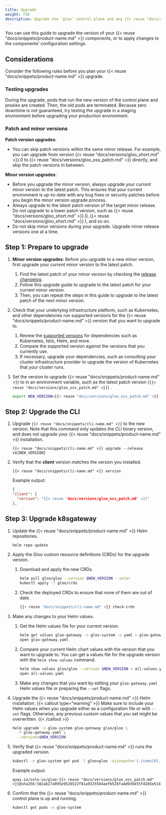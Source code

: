 ```yaml
---
title: Upgrade
weight: 710
description: Upgrade the `gloo` control plane and any {{< reuse "docs/snippets/product-name.md" >}} proxies that run in your cluster. 
---
```


You can use this guide to upgrade the version of your {{< reuse "docs/snippets/product-name.md" >}} components, or to apply changes to the components’ configuration settings.

## Considerations
Consider the following rules before you plan your {{< reuse "docs/snippets/product-name.md" >}} upgrade.

### Testing upgrades

During the upgrade, pods that run the new version of the control plane and proxies are created. Then, the old pods are terminated. Because zero downtime is not guaranteed, try testing the upgrade in a staging environment before upgrading your production environment.

### Patch and minor versions

**Patch version upgrades**: </br>
- You can skip patch versions within the same minor release. For example, you can upgrade from version {{< reuse "docs/versions/gloo_short.md" >}}.0 to {{< reuse "docs/versions/gloo_oss_patch.md" >}} directly, and skip the patch versions in between.

**Minor version upgrades**: </br>
- Before you upgrade the minor version, always upgrade your _current_ minor version to the latest patch. This ensures that your current environment is up-to-date with any bug fixes or security patches before you begin the minor version upgrade process.
- Always upgrade to the latest patch version of the target minor release. Do not upgrade to a lower patch version, such as {{< reuse "docs/versions/gloo_short.md" >}}.0, {{< reuse "docs/versions/gloo_short.md" >}}.1, and so on.
- Do not skip minor versions during your upgrade. Upgrade minor release versions one at a time. 

## Step 1: Prepare to upgrade

1. **Minor version upgrades**: Before you upgrade to a new minor version, first upgrade your _current_ minor version to the latest patch.
   1. Find the latest patch of your minor version by checking the [release changelog](https://github.com/k8sgateway/k8sgateway.io/releases).
   2. Follow this upgrade guide to upgrade to the latest patch for your current minor version.
   3. Then, you can repeat the steps in this guide to upgrade to the latest patch of the next minor version.

2. Check that your underlying infrastructure platform, such as Kubernetes, and other dependencies run supported versions for the {{< reuse "docs/snippets/product-name.md" >}} version that you want to upgrade to.
   1. Review the [supported versions](/docs/reference/versions/) for dependencies such as Kubernetes, Istio, Helm, and more.
   2. Compare the supported version against the versions that you currently use. 
   3. If necessary, upgrade your dependencies, such as consulting your cluster infrastructure provider to upgrade the version of Kubernetes that your cluster runs.

3. Set the version to upgrade {{< reuse "docs/snippets/product-name.md" >}} to in an environment variable, such as the latest patch version (`{{< reuse "docs/versions/gloo_oss_patch.md" >}}`) .
   ```sh
   export NEW_VERSION={{< reuse "docs/versions/gloo_oss_patch.md" >}}
   ```

## Step 2: Upgrade the CLI

1. Upgrade `{{< reuse "docs/snippets/cli-name.md" >}}` to the new version. Note that this command only updates the CLI binary version, and does not upgrade your {{< reuse "docs/snippets/product-name.md" >}} installation.
   ```shell
   {{< reuse "docs/snippets/cli-name.md" >}} upgrade --release v${NEW_VERSION}
   ```

2. Verify that the **client** version matches the version you installed.
   ```shell
   {{< reuse "docs/snippets/cli-name.md" >}} version
   ```

   Example output:
   ```json
   {
   "client": {
     "version": "{{< reuse "docs/versions/gloo_oss_patch.md" >}}"
   },
   ```

## Step 3: Upgrade k8sgateway

1. Update the {{< reuse "docs/snippets/product-name.md" >}} Helm repositories.
   ```sh
   helm repo update
   ```
   
2. Apply the Gloo custom resource definitions (CRDs) for the upgrade version.
   1. Download and apply the new CRDs.
      ```sh
      helm pull gloo/gloo --version $NEW_VERSION --untar
      kubectl apply -f gloo/crds
      ```
   2. Check the deployed CRDs to ensure that none of them are out of date.
      ```sh
      {{< reuse "docs/snippets/cli-name.md" >}} check-crds
      ```
     
3. Make any changes to your Helm values.
   1. Get the Helm values file for your current version.
      ```sh
      helm get values gloo-gateway -n gloo-system -o yaml > gloo-gateway.yaml
      open gloo-gateway.yaml
      ```

   2. Compare your current Helm chart values with the version that you want to upgrade to. You can get a values file for the upgrade version with the `helm show values` command.
      ```sh
      helm show values gloo/gloo --version $NEW_VERSION > all-values.yaml
      open all-values.yaml
      ```

   3. Make any changes that you want by editing your `gloo-gateway.yaml` Helm values file or preparing the `--set` flags.

4. Upgrade the {{< reuse "docs/snippets/product-name.md" >}} Helm installation.
   {{< callout type="warning" >}}
   Make sure to include your Helm values when you upgrade either as a configuration file or with <code>--set</code> flags. Otherwise, any previous custom values that you set might be overwritten.
   {{< /callout >}}
   ```sh
   helm upgrade -n gloo-system gloo-gateway gloo/gloo \
     -f gloo-gateway.yaml \
     --version=$NEW_VERSION
   ```
   
5. Verify that {{< reuse "docs/snippets/product-name.md" >}} runs the upgraded version.
   ```sh
   kubectl -n gloo-system get pod -l gloo=gloo -ojsonpath='{.items[0].spec.containers[0].image}'
   ```
   
   Example output:
   ```
   quay.io/solo-io/gloo:{{< reuse "docs/versions/gloo_oss_patch.md" >}}@sha256:582ab27a995e9526522f81a9325584aefb528fa4d939455fd285e5148615991b
   ```

6. Confirm that the {{< reuse "docs/snippets/product-name.md" >}} control plane is up and running. 
   ```sh
   kubectl get pods -n gloo-system
   ``` 